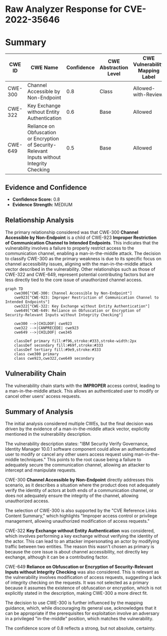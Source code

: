 # Raw Analyzer Response for CVE-2022-35646

# Summary
| CWE ID | CWE Name | Confidence | CWE Abstraction Level | CWE Vulnerability Mapping Label | CWE-Vulnerability Mapping Notes |
|---|---|---|---|---|---|
| CWE-300 | Channel Accessible by Non-Endpoint | 0.8 | Class | Allowed-with-Review | Primary CWE |
| CWE-322 | Key Exchange without Entity Authentication | 0.6 | Base | Allowed | Secondary Candidate |
| CWE-649 | Reliance on Obfuscation or Encryption of Security-Relevant Inputs without Integrity Checking | 0.5 | Base | Allowed | Secondary Candidate |

## Evidence and Confidence

*   **Confidence Score:** 0.8
*   **Evidence Strength:** MEDIUM

## Relationship Analysis
The primary relationship considered was that CWE-300 **Channel Accessible by Non-Endpoint** is a child of CWE-923 **Improper Restriction of Communication Channel to Intended Endpoints**. This indicates that the vulnerability involves a failure to properly restrict access to the communication channel, enabling a man-in-the-middle attack.
The decision to classify CWE-300 as the primary weakness is due to its specific focus on channel accessibility issues, aligning with the man-in-the-middle attack vector described in the vulnerability. Other relationships such as those of CWE-322 and CWE-649, represent potential contributing factors but are less directly tied to the core issue of unauthorized channel access.

```mermaid
graph TD
    cwe300["CWE-300: Channel Accessible by Non-Endpoint"]
    cwe923["CWE-923: Improper Restriction of Communication Channel to Intended Endpoints"]
    cwe322["CWE-322: Key Exchange without Entity Authentication"]
    cwe649["CWE-649: Reliance on Obfuscation or Encryption of Security-Relevant Inputs without Integrity Checking"]
    
    cwe300 -->|CHILDOF| cwe923
    cwe322 -->|CANPRECEDE| cwe923
    cwe649 -->|CHILDOF| cwe345
    
    classDef primary fill:#f96,stroke:#333,stroke-width:2px
    classDef secondary fill:#69f,stroke:#333
    classDef tertiary fill:#9e9,stroke:#333
    class cwe300 primary
    class cwe923,cwe322,cwe649 secondary
```

## Vulnerability Chain
The vulnerability chain starts with the **IMPROPER** access control, leading to a man-in-the-middle attack. This allows an authenticated user to modify or cancel other users' access requests.

## Summary of Analysis
The initial analysis considered multiple CWEs, but the final decision was driven by the evidence of a man-in-the-middle attack vector, explicitly mentioned in the vulnerability description.

The vulnerability description states: "IBM Security Verify Governance, Identity Manager 10.0.1 software component could allow an authenticated user to modify or cancel any other users access request using man-in-the-middle techniques."
This points to the root cause being a failure to adequately secure the communication channel, allowing an attacker to intercept and manipulate requests.

CWE-300 **Channel Accessible by Non-Endpoint** directly addresses this scenario, as it describes a situation where the product does not adequately verify the identity of actors at both ends of a communication channel, or does not adequately ensure the integrity of the channel, allowing unauthorized access.

The selection of CWE-300 is also supported by the "CVE Reference Links Content Summary," which highlights "Improper access control or privilege management, allowing unauthorized modification of access requests."

CWE-322 **Key Exchange without Entity Authentication** was considered, which involves performing a key exchange without verifying the identity of the actor. This can lead to an attacker impersonating an actor by modifying traffic between two entities. The reason this wasn't chosen as primary is because the core issue is about channel accessibility, not directly key exchange, although it can be a contributing factor.

CWE-649 **Reliance on Obfuscation or Encryption of Security-Relevant Inputs without Integrity Checking** was also considered. This is relevant as the vulnerability involves modification of access requests, suggesting a lack of integrity checking on the requests. It was not selected as a primary because it assumes the existence of obfuscation or encryption, which is not explicitly stated in the description, making CWE-300 a more direct fit.

The decision to use CWE-300 is further influenced by the mapping guidance, which, while discouraging its general use, acknowledges that it can be appropriate if the prerequisites for exploitation involve an adversary in a privileged "in-the-middle" position, which matches the vulnerability.

The confidence score of 0.8 reflects a strong, but not absolute, certainty.